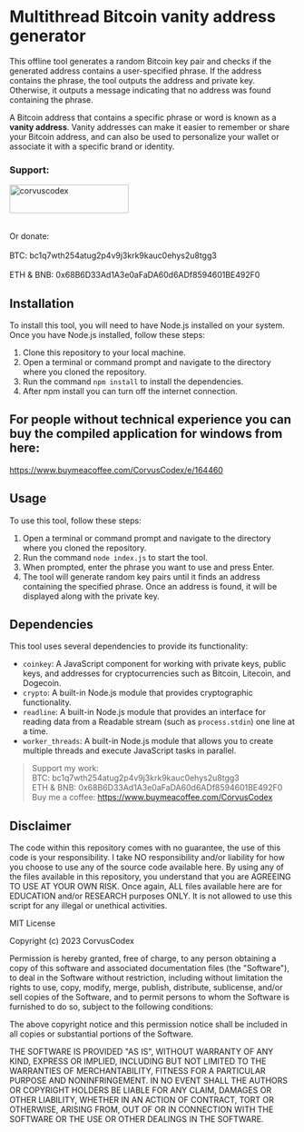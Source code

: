 # Multithread Bitcoin vanity address generator

This offline tool generates a random Bitcoin key pair and checks if the generated address contains a user-specified phrase. If the address contains the phrase, the tool outputs the address and private key. Otherwise, it outputs a message indicating that no address was found containing the phrase.

A Bitcoin address that contains a specific phrase or word is known as a **vanity address**. Vanity addresses can make it easier to remember or share your Bitcoin address, and can also be used to personalize your wallet or associate it with a specific brand or identity.

<h3 align="left">Support:</h3>
<p><a href="https://www.buymeacoffee.com/corvuscodex"> <img align="left" src="https://cdn.buymeacoffee.com/buttons/v2/default-yellow.png" height="50" width="210" alt="corvuscodex" /></a></p><br><br>

<br><br>
Or donate: <br><br>
BTC: bc1q7wth254atug2p4v9j3krk9kauc0ehys2u8tgg3 <br><br>
ETH & BNB: 0x68B6D33Ad1A3e0aFaDA60d6ADf8594601BE492F0

## Installation

To install this tool, you will need to have Node.js installed on your system. Once you have Node.js installed, follow these steps:

1. Clone this repository to your local machine.
2. Open a terminal or command prompt and navigate to the directory where you cloned the repository.
3. Run the command `npm install` to install the dependencies.
4. After npm install you can turn off the internet connection.

## For people without technical experience you can buy the compiled application for windows from here:
https://www.buymeacoffee.com/CorvusCodex/e/164460
## Usage

To use this tool, follow these steps:

1. Open a terminal or command prompt and navigate to the directory where you cloned the repository.
2. Run the command `node index.js` to start the tool.
3. When prompted, enter the phrase you want to use and press Enter.
4. The tool will generate random key pairs until it finds an address containing the specified phrase. Once an address is found, it will be displayed along with the private key.

## Dependencies

This tool uses several dependencies to provide its functionality:

- `coinkey`: A JavaScript component for working with private keys, public keys, and addresses for cryptocurrencies such as Bitcoin, Litecoin, and Dogecoin.
- `crypto`: A built-in Node.js module that provides cryptographic functionality.
- `readline`: A built-in Node.js module that provides an interface for reading data from a Readable stream (such as `process.stdin`) one line at a time.
- `worker_threads`: A built-in Node.js module that allows you to create multiple threads and execute JavaScript tasks in parallel.

>Support my work:<br>
>BTC: bc1q7wth254atug2p4v9j3krk9kauc0ehys2u8tgg3<br>
>ETH & BNB: 0x68B6D33Ad1A3e0aFaDA60d6ADf8594601BE492F0<br>
>Buy me a coffee: https://www.buymeacoffee.com/CorvusCodex

## Disclaimer

The code within this repository comes with no guarantee, the use of this code is your responsibility. I take NO responsibility and/or liability for how you choose to use any of the source code available here. By using any of the files available in this repository, you understand that you are AGREEING TO USE AT YOUR OWN RISK. Once again, ALL files available here are for EDUCATION and/or RESEARCH purposes ONLY. It is not allowed to use this script for any illegal or unethical activities.


MIT License

Copyright (c) 2023 CorvusCodex

Permission is hereby granted, free of charge, to any person obtaining a copy
of this software and associated documentation files (the "Software"), to deal
in the Software without restriction, including without limitation the rights
to use, copy, modify, merge, publish, distribute, sublicense, and/or sell
copies of the Software, and to permit persons to whom the Software is
furnished to do so, subject to the following conditions:

The above copyright notice and this permission notice shall be included in all
copies or substantial portions of the Software.

THE SOFTWARE IS PROVIDED "AS IS", WITHOUT WARRANTY OF ANY KIND, EXPRESS OR
IMPLIED, INCLUDING BUT NOT LIMITED TO THE WARRANTIES OF MERCHANTABILITY,
FITNESS FOR A PARTICULAR PURPOSE AND NONINFRINGEMENT. IN NO EVENT SHALL THE
AUTHORS OR COPYRIGHT HOLDERS BE LIABLE FOR ANY CLAIM, DAMAGES OR OTHER
LIABILITY, WHETHER IN AN ACTION OF CONTRACT, TORT OR OTHERWISE, ARISING FROM,
OUT OF OR IN CONNECTION WITH THE SOFTWARE OR THE USE OR OTHER DEALINGS IN THE
SOFTWARE.

